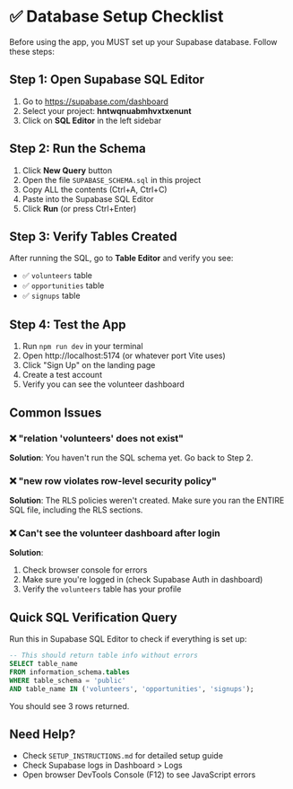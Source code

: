 # ✅ Database Setup Checklist

Before using the app, you MUST set up your Supabase database. Follow these steps:

## Step 1: Open Supabase SQL Editor
1. Go to https://supabase.com/dashboard
2. Select your project: **hntwqnuabmhvxtxenunt**
3. Click on **SQL Editor** in the left sidebar

## Step 2: Run the Schema
1. Click **New Query** button
2. Open the file `SUPABASE_SCHEMA.sql` in this project
3. Copy ALL the contents (Ctrl+A, Ctrl+C)
4. Paste into the Supabase SQL Editor
5. Click **Run** (or press Ctrl+Enter)

## Step 3: Verify Tables Created
After running the SQL, go to **Table Editor** and verify you see:
- ✅ `volunteers` table
- ✅ `opportunities` table  
- ✅ `signups` table

## Step 4: Test the App
1. Run `npm run dev` in your terminal
2. Open http://localhost:5174 (or whatever port Vite uses)
3. Click "Sign Up" on the landing page
4. Create a test account
5. Verify you can see the volunteer dashboard

## Common Issues

### ❌ "relation 'volunteers' does not exist"
**Solution**: You haven't run the SQL schema yet. Go back to Step 2.

### ❌ "new row violates row-level security policy"
**Solution**: The RLS policies weren't created. Make sure you ran the ENTIRE SQL file, including the RLS sections.

### ❌ Can't see the volunteer dashboard after login
**Solution**: 
1. Check browser console for errors
2. Make sure you're logged in (check Supabase Auth in dashboard)
3. Verify the `volunteers` table has your profile

## Quick SQL Verification Query
Run this in Supabase SQL Editor to check if everything is set up:
```sql
-- This should return table info without errors
SELECT table_name 
FROM information_schema.tables 
WHERE table_schema = 'public' 
AND table_name IN ('volunteers', 'opportunities', 'signups');
```

You should see 3 rows returned.

## Need Help?
- Check `SETUP_INSTRUCTIONS.md` for detailed setup guide
- Check Supabase logs in Dashboard > Logs
- Open browser DevTools Console (F12) to see JavaScript errors
